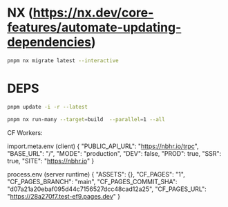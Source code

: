 # NX (https://nx.dev/core-features/automate-updating-dependencies)

```sh
pnpm nx migrate latest --interactive
```

# DEPS

```sh
pnpm update -i -r --latest
```

```sh
pnpm nx run-many --target=build  --parallel=1 --all
```


CF Workers:

import.meta.env (client)
{
  "PUBLIC_API_URL": "https://nbhr.io/trpc",
  "BASE_URL": "/",
  "MODE": "production",
  "DEV": false,
  "PROD": true,
  "SSR": true,
  "SITE": "https://nbhr.io"
}

process.env (server runtime)
{
  "ASSETS": {},
  "CF_PAGES": "1",
  "CF_PAGES_BRANCH": "main",
  "CF_PAGES_COMMIT_SHA": "d07a21a20ebaf095d44c7156527dcc48cad12a25",
  "CF_PAGES_URL": "https://28a270f7.test-ef9.pages.dev"
}
